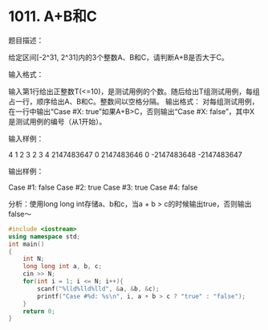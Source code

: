 # 1011. A+B和C
题目描述：

给定区间[-2^31, 2^31]内的3个整数A、B和C，请判断A+B是否大于C。

输入格式：

输入第1行给出正整数T(<=10)，是测试用例的个数。随后给出T组测试用例，每组占一行，顺序给出A、B和C。整数间以空格分隔。 输出格式： 对每组测试用例，在一行中输出“Case #X: true”如果A+B>C，否则输出“Case #X: false”，其中X是测试用例的编号（从1开始）。

输入样例：

4
1 2 3
2 3 4
2147483647 0 2147483646
0 -2147483648 -2147483647

输出样例：

Case #1: false
Case #2: true
Case #3: true
Case #4: false 

分析：使用long long int存储a、b和c，当a + b > c的时候输出true，否则输出false～
```cpp
#include <iostream>
using namespace std;
int main()
{
    int N;
    long long int a, b, c;
    cin >> N;
    for(int i = 1; i <= N; i++){
        scanf("%lld%lld%lld", &a, &b, &c);
        printf("Case #%d: %s\n", i, a + b > c ? "true" : "false");
    }
    return 0;
}
```